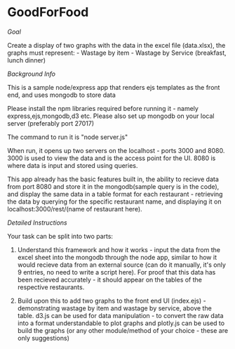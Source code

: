 # GoodForFood

*Goal*

Create a display of two graphs with the data in the excel file (data.xlsx), the graphs must represent:
                   - Wastage by item 
                   - Wastage by Service (breakfast, lunch dinner)



*Background Info*

This is a sample node/express app that renders ejs templates as the front end, and uses mongodb to store data

Please install the npm libraries required before running it - namely express,ejs,mongodb,d3 etc.
Please also set up mongodb on your local server (preferably port 27017)

The command to run it is "node server.js"

When run, it opens up two servers on the localhost - ports 3000 and 8080. 
3000 is used to view the data and is the access point for the UI.
8080 is where data is input and stored using queries. 

This app already has the basic features built in, the ability to recieve data 
from port 8080 and store it in the mongodb(sample query is in the code), and display 
the same data in a table format for each restaurant - retrieving the data by 
querying for the specific restaurant name, and displaying it on localhost:3000/rest/(name of restaurant here). 



*Detailed Instructions*

Your task can be split into two parts:

1. Understand this framework and how it works - input the data from the excel sheet into the mongodb
through the node app, similar to how it would recieve data from an external source (can do it manually, it's only 9 entries, no need to write a script here). For proof that this data has been recieved accurately - it should appear on the tables of the respective restaurants. 

2. Build upon this to add two graphs to the front end UI (index.ejs) - demonstrating wastage by item and wastage by service, above the table. d3.js can be used for data manipulation - to convert the raw data into a format understandable to plot graphs and plotly.js can be used to build the graphs (or any other module/method of your choice - these are only suggestions)